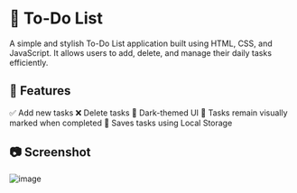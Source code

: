 <h1>📝 To-Do List </h1> 
A simple and stylish To-Do List application built using HTML, CSS, and JavaScript. It allows users to add, delete, and manage their daily tasks efficiently. <br>

<h2>🚀 Features </h2> 
✅ Add new tasks
❌ Delete tasks
🎨 Dark-themed UI
📌 Tasks remain visually marked when completed
💾 Saves tasks using Local Storage 

<h2>📷 Screenshot</h2>

![image](https://github.com/user-attachments/assets/64b7ba99-6d70-4dd5-9ffc-ac04e8d601cb)

